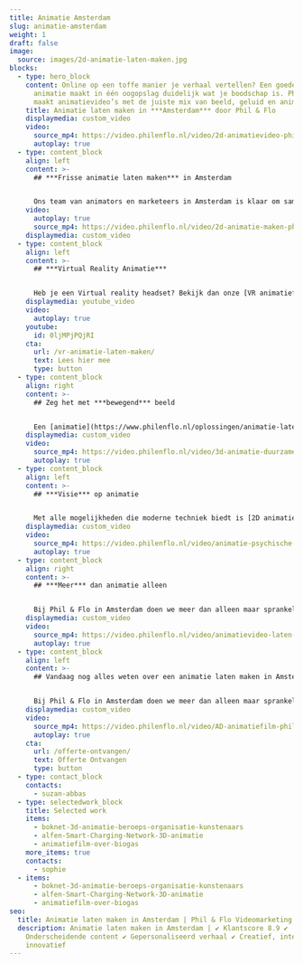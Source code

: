 ```yaml
---
title: Animatie Amsterdam
slug: animatie-amsterdam
weight: 1
draft: false
image:
  source: images/2d-animatie-laten-maken.jpg
blocks:
  - type: hero_block
    content: Online op een toffe manier je verhaal vertellen? Een goede creatieve
      animatie maakt in één oogopslag duidelijk wat je boodschap is. Phil & Flo
      maakt animatievideo’s met de juiste mix van beeld, geluid en animatie.
    title: Animatie laten maken in ***Amsterdam*** door Phil & Flo
    displaymedia: custom_video
    video:
      source_mp4: https://video.philenflo.nl/video/2d-animatievideo-phil-en-flo.mp4
      autoplay: true
  - type: content_block
    align: left
    content: >-
      ## ***Frisse animatie laten maken*** in Amsterdam


      Ons team van animators en marketeers in Amsterdam is klaar om samen te werken met bedrijven, instanties en ondernemers die op zoek zijn naar een frisse manier van storytelling en [videomarketing](https://www.philenflo.nl/oplossingen/videomarketing/). We produceren voor jou de juiste online marketing content; unieke, op maat gemaakte [animatiefilms](https://www.philenflo.nl/animatiefilm-laten-maken/).
    video:
      autoplay: true
      source_mp4: https://video.philenflo.nl/video/2d-animatie-maken-phil-en-flo.mp4
    displaymedia: custom_video
  - type: content_block
    align: left
    content: >-
      ## ***Virtual Reality Animatie***


      Heb je een Virtual reality headset? Bekijk dan onze [VR animatiefilms](https://www.philenflo.nl/oplossingen/virtual-reality/) eens! Deze oplossing biedt geweldige mogelijkheden als je echt wilt opvallen. Ook geweldig om te gebruiken op beurzen of tijdens presentaties!
    displaymedia: youtube_video
    video:
      autoplay: true
    youtube:
      id: 0ljMPjPQjRI
    cta:
      url: /vr-animatie-laten-maken/
      text: Lees hier mee
      type: button
  - type: content_block
    align: right
    content: >-
      ## Zeg het met ***bewegend*** beeld


      Een [animatie](https://www.philenflo.nl/oplossingen/animatie-laten-maken/) doet twee dingen veel beter dan tekst en statische afbeeldingen: opvallen en een verhaal vertellen. Je pakt de aandacht met graphics en een stijl die je doelgroep aanspreken, en goed bij je bedrijf passen. In een duidelijke, luchtige en sfeervolle animatie vertel je een verhaal op een speelse of juist serieuze manier. Daar zetten we natuurlijk ook passende achtergrondmuziek, geluidseffecten en een prettige voice-over voor in. Hoe dan ook, de boodschap komt altijd helder over.
    displaymedia: custom_video
    video:
      source_mp4: https://video.philenflo.nl/video/3d-animatie-duurzame-energie.mp4
      autoplay: true
  - type: content_block
    align: left
    content: >-
      ## ***Visie*** op animatie


      Met alle mogelijkheden die moderne techniek biedt is [2D animatie](https://www.philenflo.nl/2d-animatie/), [3D Animatie](https://www.philenflo.nl/2d-animatie/), interactieve animatie en [Virtual Reality animatie](https://www.philenflo.nl/vr-animatie-laten-maken/) voor iedereen binnen bereik. Dat vraagt meer dan ooit om een onderscheidende visie. Wij geloven dat een animatiefilm om een paar elementen moet gaan; unieke stijl, goede stem en uiteraard een aansprekend verhaal. Die elementen verpakken we tot een sfeervolle animatie, waarin jouw stijl en boodschap de hoofdrol spelen. Dat lukt alleen als we goed samen werken en voor jou een concept op maat maken en kiezen voor een unieke stijl.
    displaymedia: custom_video
    video:
      source_mp4: https://video.philenflo.nl/video/animatie-psychische-zorg.mp4
      autoplay: true
  - type: content_block
    align: right
    content: >-
      ## ***Meer*** dan animatie alleen


      Bij Phil & Flo in Amsterdam doen we meer dan alleen maar sprankelende animaties in elkaar zetten. We helpen je ook op weg om met deze animatie je promotiecampagnes, social-mediastrategie en klantenservice naar het volgende niveau te tillen. We optimaliseren de video’s voor een betere vindbaarheid in zoekmachines en adviseren je over gericht adverteren met video’s. Meer weten? Neem dan vrijblijvend [contact](https://www.philenflo.nl/contact/) met ons op.
    displaymedia: custom_video
    video:
      source_mp4: https://video.philenflo.nl/video/animatievideo-laten-maken-phil-en-flo.mp4
      autoplay: true
  - type: content_block
    align: left
    content: >-
      ## Vandaag nog alles weten over een animatie laten maken in Amsterdam?


      Bij Phil & Flo in Amsterdam doen we meer dan alleen maar sprankelende animaties in elkaar zetten. We helpen je ook op weg om met deze animatie je promotiecampagnes, social media strategie en klantenservice naar het volgende niveau te tillen.
    displaymedia: custom_video
    video:
      source_mp4: https://video.philenflo.nl/video/AD-animatiefilm-phil-en-flo.mp4
      autoplay: true
    cta:
      url: /offerte-ontvangen/
      text: Offerte Ontvangen
      type: button
  - type: contact_block
    contacts:
      - suzan-abbas
  - type: selectedwork_block
    title: Selected work
    items:
      - boknet-3d-animatie-beroeps-organisatie-kunstenaars
      - alfen-Smart-Charging-Network-3D-animatie
      - animatiefilm-over-biogas
    more_items: true
    contacts:
      - sophie
  - items:
      - boknet-3d-animatie-beroeps-organisatie-kunstenaars
      - alfen-Smart-Charging-Network-3D-animatie
      - animatiefilm-over-biogas
seo:
  title: Animatie laten maken in Amsterdam | Phil & Flo Videomarketing
  description: Animatie laten maken in Amsterdam | ✔ Klantscore 8.9 ✔
    Onderscheidende content ✔ Gepersonaliseerd verhaal ✔ Creatief, interactief &
    innovatief
---
```

